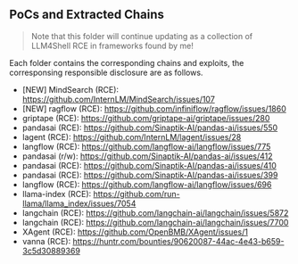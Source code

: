 ## PoCs and Extracted Chains

> Note that this folder will continue updating as a collection of LLM4Shell RCE in frameworks found by me!

Each folder contains the corresponding chains and exploits, the corresponsing responsible disclosure are as follows.

- [NEW] MindSearch (RCE): https://github.com/InternLM/MindSearch/issues/107
- [NEW] ragflow (RCE): https://github.com/infiniflow/ragflow/issues/1860
- griptape (RCE): https://github.com/griptape-ai/griptape/issues/280
- pandasai (RCE): https://github.com/Sinaptik-AI/pandas-ai/issues/550
- lagent (RCE): https://github.com/InternLM/lagent/issues/28
- langflow (RCE): https://github.com/langflow-ai/langflow/issues/775
- pandasai (r/w): https://github.com/Sinaptik-AI/pandas-ai/issues/412
- pandasai (RCE): https://github.com/Sinaptik-AI/pandas-ai/issues/410
- pandasai (RCE): https://github.com/Sinaptik-AI/pandas-ai/issues/399
- langflow (RCE): https://github.com/langflow-ai/langflow/issues/696
- llama-index (RCE): https://github.com/run-llama/llama_index/issues/7054
- langchain (RCE): https://github.com/langchain-ai/langchain/issues/5872
- langchain (RCE): https://github.com/langchain-ai/langchain/issues/7700
- XAgent (RCE): https://github.com/OpenBMB/XAgent/issues/1
- vanna (RCE): https://huntr.com/bounties/90620087-44ac-4e43-b659-3c5d30889369
